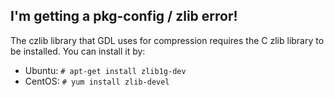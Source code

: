 

## I'm getting a pkg-config / zlib error!
The czlib library that GDL uses for compression requires the C zlib library to be installed. You can install it by:

- Ubuntu: `# apt-get install zlib1g-dev`
- CentOS: `# yum install zlib-devel`